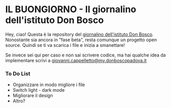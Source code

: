 # IL BUONGIORNO - Il giornalino dell'istituto Don Bosco

Hey, ciao! 
Questa è la repository del [giornalino dell'istituto Don Bosco](https://il-buongiorno.vercel.app/).
Nonostante sia ancora in "fase beta", resta comunque un progetto open source. Quindi se ti va scarica i file e inizia a smanettare!

Se invece sei qui per caso e non sai scrivere codice, ma hai qualche idea da implementare scrivi a giovanni.cappelletto@my.donboscopadova.it

### To Do List
- Organizzare in modo migliore i file 
- Switch light - dark mode
- Migliorare il design 
- Altro?
